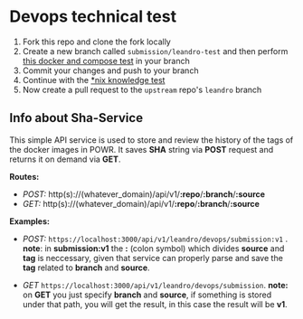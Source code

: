 # Devops technical test

1. Fork this repo and clone the fork locally
2. Create a new branch called `submission/leandro-test` and then perform [this docker and compose test](docker-compose.md) in your branch
3. Commit your changes and push to your branch
4. Continue with the [*nix knowledge test](starnix.md)
5. Now create a pull request to the `upstream` repo's `leandro` branch

## Info about Sha-Service

This simple API service is used to store and review the history of the tags of the docker images in POWR. 
It saves **SHA** string via **POST** request and returns it on demand via **GET**.

**Routes:**

 - *POST:* http(s)://(whatever_domain)/api/v1/**:repo**/**:branch**/**:source**
 - *GET:* http(s)://(whatever_domain)/api/v1/**:repo**/**:branch**/**:source**

**Examples:**

 - *POST:* `https://localhost:3000/api/v1/leandro/devops/submission:v1` . **note**: in **submission:v1** the **:** (colon symbol) which divides **source** and **tag** is neccessary, given that service can properly parse and save the **tag** related to **branch** and **source**.
 
 - *GET* `https://localhost:3000/api/v1/leandro/devops/submission`. **note:** on **GET** you just specify **branch** and **source**, if something is stored under that path, you will get the result, in this case the result will be **v1**.
